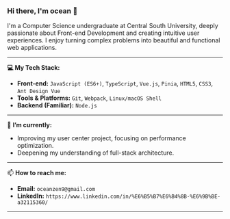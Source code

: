 ### Hi there, I'm ocean 👋

I'm a Computer Science undergraduate at Central South University, deeply passionate about Front-end Development and creating intuitive user experiences. I enjoy turning complex problems into beautiful and functional web applications.

---

**💻 My Tech Stack:**

* **Front-end:** `JavaScript (ES6+)`, `TypeScript`, `Vue.js`, `Pinia`, `HTML5`, `CSS3`, `Ant Design Vue`
* **Tools & Platforms:** `Git`, `Webpack`, `Linux/macOS Shell`
* **Backend (Familiar):** `Node.js`

---

🌱 **I’m currently:**

* Improving my user center project, focusing on performance optimization.
* Deepening my understanding of full-stack architecture.

---

📫 **How to reach me:**

* **Email:** `oceanzen9@gmail.com`
* **LinkedIn:** `https://www.linkedin.com/in/%E6%B5%B7%E6%B4%8B-%E6%9B%BE-a32115360/`

---

